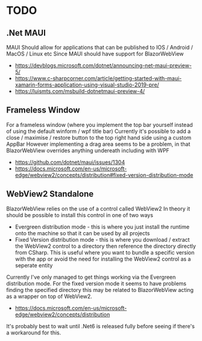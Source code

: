 # TODO


## .Net MAUI

MAUI Should allow for applications that can be published to IOS / Android / MacOS / Linux etc
Since MAUI should have support for BlazorWebView

  * https://devblogs.microsoft.com/dotnet/announcing-net-maui-preview-5/
  * https://www.c-sharpcorner.com/article/getting-started-with-maui-xamarin-forms-application-using-visual-studio-2019-pre/
  * https://luismts.com/msbuild-dotnetmaui-preview-4/


## Frameless Window

For a frameless window (where you implement the top bar yourself instead of using the default winform / wpf title bar)
Currently it's possible to add a close / maximise / restore button to the top right hand side using a custom AppBar
However implementing a drag area seems to be a problem, in that BlazorWebView overrides anything undereath including with WPF

  * https://github.com/dotnet/maui/issues/1304
  * https://docs.microsoft.com/en-us/microsoft-edge/webview2/concepts/distribution#fixed-version-distribution-mode


## WebView2 Standalone

BlazorWebView relies on the use of a control called WebView2
In theory it should be possible to install this control in one of two ways

  * Evergreen distribution mode - this is where you just install the runtime onto the machine so that it can be used by all projects
  * Fixed Version distribution mode - this is where you download / extract the WebView2 control to a directory
    then reference the directory directly from CSharp. This is useful where you want to bundle a specific version with the app
    or avoid the need for installing the WebView2 control as a seperate entity

Currently I've only managed to get things working via the Evergreen distribution mode.
For the fixed version mode it seems to have problems finding the specified directory
this may be related to BlazorWebView acting as a wrapper on top of WebView2.

  * https://docs.microsoft.com/en-us/microsoft-edge/webview2/concepts/distribution

It's probably best to wait until .Net6 is released fully before seeing if there's a workaround for this.

